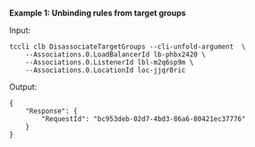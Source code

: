**Example 1: Unbinding rules from target groups**



Input: 

```
tccli clb DisassociateTargetGroups --cli-unfold-argument  \
    --Associations.0.LoadBalancerId lb-phbx2420 \
    --Associations.0.ListenerId lbl-m2q6sp9m \
    --Associations.0.LocationId loc-jjqr0ric
```

Output: 
```
{
    "Response": {
        "RequestId": "bc953deb-02d7-4bd3-86a6-80421ec37776"
    }
}
```

